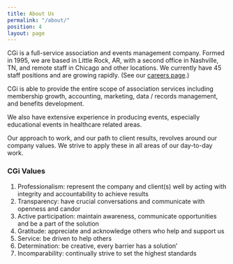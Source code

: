 ```yaml
---
title: About Us
permalink: "/about/"
position: 4
layout: page
---
```


CGi is a full-service association and events management company. Formed in 1995, we are based in
Little Rock, AR, with a second office in Nashville, TN, and remote staff in Chicago and other locations. We
currently have 45 staff positions and are growing rapidly. (See our [careers page](/careers/).)

CGi is able to provide the entire scope of association services including membership growth, accounting,
marketing, data / records management, and benefits development.

We also have extensive experience in producing events, especially educational events in healthcare related
areas.

Our approach to work, and our path to client results, revolves around our company values. We strive to
apply these in all areas of our day-to-day work.

### CGi Values

1. Professionalism: represent the company and client(s) well by acting with integrity and
accountability to achieve results
2. Transparency: have crucial conversations and communicate with openness and candor
3. Active participation: maintain awareness, communicate opportunities and be a part of the
solution
4. Gratitude: appreciate and acknowledge others who help and support us
5. Service: be driven to help others
6. Determination: be creative, every barrier has a solution’
7. Incomparability: continually strive to set the highest standards